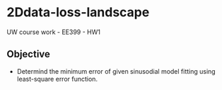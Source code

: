 # 2Ddata-loss-landscape
UW course work - EE399 - HW1
## Objective
- Determind the minimum error of given sinusodial model fitting using least-square error function. 
